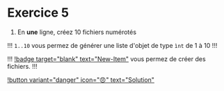 # Exercice 5

1. En **une** ligne, créez 10 fichiers numérotés

!!!
`1..10` vous permez de générer une liste d'objet de type `ìnt` de 1 à 10 
!!!

!!!
[!badge target="blank" text="New-Item"]((https://learn.microsoft.com/en-us/powershell/module/microsoft.powershell.management/new-item?view=powershell-7.3)) vous permez de créer des fichiers.
!!!


[!button variant="danger" icon=":angry:" text="Solution"](soluce_exercice5.md)
